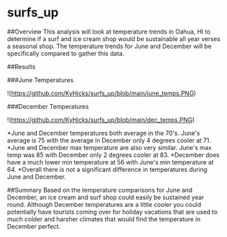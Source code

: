 # surfs_up

##Overview
This analysis will look at temperature trends in Oahua, HI to determine if a surf and ice cream shop would be sustainable all year verses a seasonal shop.  The temperature trends for June and December will be specifically compared to gather this data.


##Results

###June Temperatures

!(https://github.com/KyHicks/surfs_up/blob/main/june_temps.PNG)


###December Temperatures

!(https://github.com/KyHicks/surfs_up/blob/main/dec_temps.PNG)

*June and December temperatures both average in the 70's.  June's average is 75 with the average in December only 4 degrees cooler at 71.
*June and December max temperature are also very similar.  June's max temp was 85 with December only 2 degrees cooler at 83.
*December does have a much lower min temperature at 56 with June's min temperature at 64.
*Overall there is not a significant difference in temperatures during June and December.


##Summary
Based on the temperature comparisons for June and December, an ice cream and surf shop could easily be sustained year round.  Although December temperatures are a little cooler you could potentially have tourists coming over for holiday vacations that are used to much colder and harsher climates that would find the temperature in December perfect.
